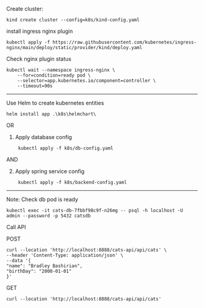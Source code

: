 Create cluster:

    kind create cluster --config=k8s/kind-config.yaml

install ingress nginx plugin
    
    kubectl apply -f https://raw.githubusercontent.com/kubernetes/ingress-nginx/main/deploy/static/provider/kind/deploy.yaml


Check nginx plugin status

    kubectl wait --namespace ingress-nginx \
        --for=condition=ready pod \
        --selector=app.kubernetes.io/component=controller \
        --timeout=90s

---
Use Helm to create kubernetes entities

    helm install app .\k8s\helmchart\

OR

1. Apply database config

        kubectl apply -f k8s/db-config.yaml

AND 

2. Apply spring service config
    
        kubectl apply -f k8s/backend-config.yaml
---
Note:
Check db pod is ready

    kubectl exec -it cats-db-7fbbf98c9f-n26mg -- psql -h localhost -U admin --password -p 5432 catsdb

Call API
    
POST

    curl --location 'http://localhost:8888/cats-api/api/cats' \
    --header 'Content-Type: application/json' \
    --data '{
    "name": "Bradley Bashirian",
    "birthDay": "2000-01-01"
    }'

GET

    curl --location 'http://localhost:8888/cats-api/api/cats'
    
    
